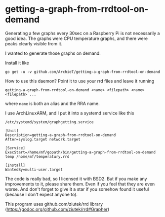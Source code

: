 # getting-a-graph-from-rrdtool-on-demand

Generating a few graphs every 30sec on a Raspberry Pi is not necessarily a good idea.
The graphs were CPU temperature graphs, and there were peaks clearly visible from it.

I wanted to generate those graphs on demand.

Install it like

`go get -u -v github.com/ArchieT/getting-a-graph-from-rrdtool-on-demand`

How to use this daemon? Point it to use your rrd files and leave it running

`getting-a-graph-from-rrdtool-on-demand <name> <filepath> <name> <filepath> ...`

where `name` is both an alias and the RRA name.

I use ArchLinuxARM, and I put it into a systemd service like this

`/etc/systemd/system/graphgetting.service`

```
[Unit]
Description=getting-a-graph-from-rrdtool-on-demand
After=syslog.target network.target

[Service]
ExecStart=/home/mf/gopath/bin/getting-a-graph-from-rrdtool-on-demand temp /home/mf/temperatury.rrd

[Install]
WantedBy=multi-user.target
```

The code is really bad, so I licensed it with BSD2. But if you make any improvements to it, please share them. Even if you feel that they are even worse. And don't forget to give it a star if you somehow found it useful (because I don't expect anyone to).

This program uses github.com/ziutek/rrd library (https://godoc.org/github.com/ziutek/rrd#Grapher)
